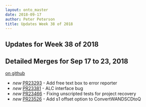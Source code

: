 ```yaml
---
layout: onto_master
date: 2018-09-17
author: Peter Peterson
title: Updates Week 38 of 2018
---
```

Updates for Week 38 of 2018
---------------------------

Detailed Merges for Sep 17 to 23, 2018
--------------------------------------
[on github](https://github.com/mantidproject/mantid/pulls?q=is%3Apr+merged%3A2018-09-18..2018-09-23)

* *new* [PR23293](https://github.com/mantidproject/mantid/pull/23293) - Add free text box to error reporter
* *new* [PR23381](https://github.com/mantidproject/mantid/pull/23381) - ALC interface bug
* *new* [PR23466](https://github.com/mantidproject/mantid/pull/23466) - Fixing unscripted tests for project recovery
* *new* [PR23526](https://github.com/mantidproject/mantid/pull/23526) - Add s1 offset option to ConvertWANDSCDtoQ
